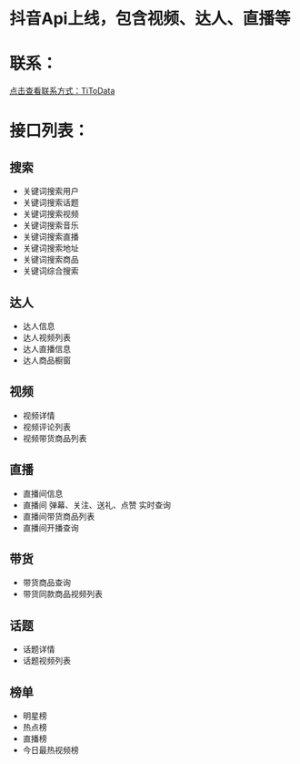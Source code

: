 # 抖音Api上线，包含视频、达人、直播等

<a name="HEYq2"></a>
# 联系：
[点击查看联系方式：TiToData](https://www.titodata.com/about)
<a name="GuK5U"></a>
# 接口列表：
<a name="C0EN7"></a>
## 搜索

- 关键词搜索用户
- 关键词搜索话题
- 关键词搜索视频
- 关键词搜索音乐
- 关键词搜索直播
- 关键词搜索地址
- 关键词搜索商品
- 关键词综合搜索
<a name="EmdMH"></a>
## 达人

- 达人信息
- 达人视频列表
- 达人直播信息
- 达人商品橱窗
<a name="oTAag"></a>
## 视频

- 视频详情
- 视频评论列表
- 视频带货商品列表
<a name="Lynwn"></a>
## 直播

- 直播间信息
- 直播间 弹幕、关注、送礼、点赞 实时查询
- 直播间带货商品列表
- 直播间开播查询
<a name="lCf1y"></a>
## 带货

- 带货商品查询
- 带货同款商品视频列表
<a name="vYJ7N"></a>
## 话题

- 话题详情
- 话题视频列表
<a name="Z3Ta1"></a>
## 榜单

- 明星榜
- 热点榜
- 直播榜
- 今日最热视频榜

